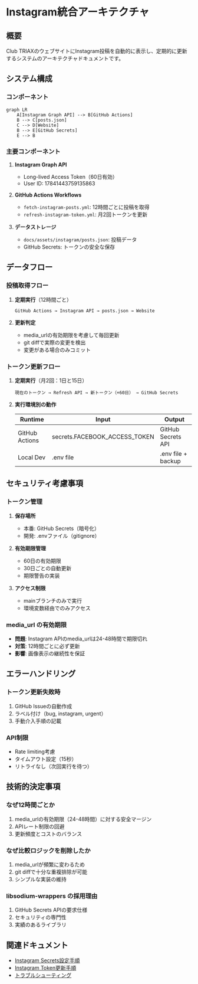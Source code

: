 # Instagram統合アーキテクチャ

## 概要

Club TRIAXのウェブサイトにInstagram投稿を自動的に表示し、定期的に更新するシステムのアーキテクチャドキュメントです。

## システム構成

### コンポーネント

```mermaid
graph LR
    A[Instagram Graph API] --> B[GitHub Actions]
    B --> C[posts.json]
    C --> D[Website]
    B --> E[GitHub Secrets]
    E --> B
```

### 主要コンポーネント

1. **Instagram Graph API**
   - Long-lived Access Token（60日有効）
   - User ID: 17841443759135863

2. **GitHub Actions Workflows**
   - `fetch-instagram-posts.yml`: 12時間ごとに投稿を取得
   - `refresh-instagram-token.yml`: 月2回トークンを更新

3. **データストレージ**
   - `docs/assets/instagram/posts.json`: 投稿データ
   - GitHub Secrets: トークンの安全な保存

## データフロー

### 投稿取得フロー

1. **定期実行**（12時間ごと）
   ```
   GitHub Actions → Instagram API → posts.json → Website
   ```

2. **更新判定**
   - media_urlの有効期限を考慮して毎回更新
   - git diffで実際の変更を検出
   - 変更がある場合のみコミット

### トークン更新フロー

1. **定期実行**（月2回：1日と15日）
   ```
   現在のトークン → Refresh API → 新トークン（+60日） → GitHub Secrets
   ```

2. **実行環境別の動作**

   | Runtime | Input | Output |
   |---------|-------|--------|
   | GitHub Actions | secrets.FACEBOOK_ACCESS_TOKEN | GitHub Secrets API |
   | Local Dev | .env file | .env file + backup |

## セキュリティ考慮事項

### トークン管理

1. **保存場所**
   - 本番: GitHub Secrets（暗号化）
   - 開発: .envファイル（gitignore）

2. **有効期限管理**
   - 60日の有効期限
   - 30日ごとの自動更新
   - 期限警告の実装

3. **アクセス制限**
   - mainブランチのみで実行
   - 環境変数経由でのみアクセス

### media_url の有効期限

- **問題**: Instagram APIのmedia_urlは24-48時間で期限切れ
- **対策**: 12時間ごとに必ず更新
- **影響**: 画像表示の継続性を保証

## エラーハンドリング

### トークン更新失敗時

1. GitHub Issueの自動作成
2. ラベル付け（bug, instagram, urgent）
3. 手動介入手順の記載

### API制限

- Rate limiting考慮
- タイムアウト設定（15秒）
- リトライなし（次回実行を待つ）

## 技術的決定事項

### なぜ12時間ごとか

1. media_urlの有効期限（24-48時間）に対する安全マージン
2. APIレート制限の回避
3. 更新頻度とコストのバランス

### なぜ比較ロジックを削除したか

1. media_urlが頻繁に変わるため
2. git diffで十分な重複排除が可能
3. シンプルな実装の維持

### libsodium-wrappers の採用理由

1. GitHub Secrets APIの要求仕様
2. セキュリティの専門性
3. 実績のあるライブラリ

## 関連ドキュメント

- [Instagram Secrets設定手順](../04-operations/instagram-secrets-setup.md)
- [Instagram Token更新手順](../04-operations/instagram-token-refresh.md)
- [トラブルシューティング](../05-troubleshooting/instagram-issues.md)
